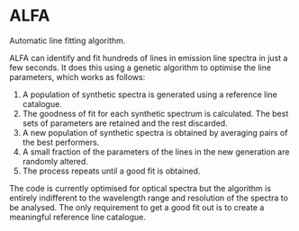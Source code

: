 ALFA
====

Automatic line fitting algorithm.

ALFA can identify and fit hundreds of lines in emission line spectra in just a few seconds.  It does this using a genetic algorithm to optimise the line parameters, which works as follows:

1. A population of synthetic spectra is generated using a reference line catalogue.
2. The goodness of fit for each synthetic spectrum is calculated.  The best sets of parameters are retained and the rest discarded.
3. A new population of synthetic spectra is obtained by averaging pairs of the best performers.
4. A small fraction of the parameters of the lines in the new generation are randomly altered.
5. The process repeats until a good fit is obtained.

The code is currently optimised for optical spectra but the algorithm is entirely indifferent to the wavelength range and resolution of the spectra to be analysed.  The only requirement to get a good fit out is to create a meaningful reference line catalogue.
